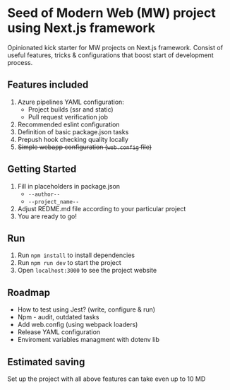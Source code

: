 # Seed of  Modern Web (MW) project using Next.js framework
Opinionated kick starter for MW projects on Next.js framework. Consist of useful  features, tricks  & configurations that boost start of development process.

## Features included
1. Azure pipelines YAML configuration:
    - Project builds  (ssr and static)
    - Pull request verification job
1. Recommended eslint configuration
1. Definition of basic package.json tasks
1. Prepush hook checking quality locally
1. ~~Simple webapp configuration (`web.config` file)~~

## Getting Started
1. Fill in placeholders in package.json
    - `--author--`
    - `--project_name--`
1. Adjust REDME.md file according to your particular project
1. You are ready to go!

## Run
1. Run `npm install`  to install dependencies
1. Run `npm run dev`  to start the project
1. Open `localhost:3000` to see the project website

## Roadmap
- How to test using Jest?  (write, configure & run)
- Npm - audit, outdated tasks
- Add web.config (using webpack loaders)
- Release YAML configuration
- Enviroment variables managment with dotenv lib

## Estimated saving
Set up the project with all above features can take even up to 10 MD
